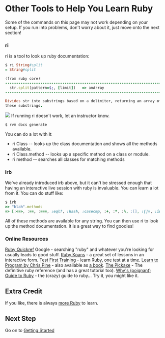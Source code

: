 # Other Tools to Help You Learn Ruby



<div class="alert alert-info">
Some of the commands on this page may not work depending on your setup.
If you run into problems, don't worry about it, just move onto the next
section!
</div>


### ri
ri is a tool to look up ruby documentation:

```ruby
$ ri String#split
= String#split

(from ruby core)
------------------------------------------------------------------------------
  str.split(pattern=$;, [limit])   => anArray
------------------------------------------------------------------------------

Divides str into substrings based on a delimiter, returning an array of
these substrings.
```

![](/images/warning.png) If running ri doesn't work, let an instructor
know.

```ruby
$ rvm docs generate
```

You can do a lot with it:

* ri Class -- looks up the class documentation and shows all the methods available.
* ri Class.method -- looks up a specific method on a class or module.
* ri method -- searches all classes for matching methods

### irb

We've already introduced irb above, but it can't be stressed enough
that having an interactive live session with ruby is invaluable. You
can learn a lot from it.
You can do stuff like:

```ruby
$ irb
>> "blah".methods
=> [:<=>, :==, :===, :eql?, :hash, :casecmp, :+, :*, :%, :[], :[]=, :insert, :length, :size...]
```

All of these methods are available for any string. You can then use
ri to look up the method documentation. It is a great way to find goodies!


### Online Resources

[Ruby Quickref](http://www.zenspider.com/Languages/Ruby/QuickRef.html)
Google - searching "ruby" and whatever you're looking for usually leads to good stuff.
[Ruby Koans](http://rubykoans.com/) - a great set of lessons in an interactive form.
[Test First Training](http://testfirst.org) - learn Ruby, one test at a time.
[Learn to Program by Chris Pine](http://pine.fm/LearnToProgram) - also available as [a book](http://pragprog.com/book/ltp2/learn-to-program).
[The Pickaxe](http://pragprog.com/book/ruby3/programming-ruby-1-9) - The definitive ruby reference (and has a great tutorial too).
[Why's (poignant) Guide to Ruby](http://www.scribd.com/doc/8545174/whys-Poignant-Guide-to-Ruby) - the (crazy) guide to ruby... Try it, you might like it.

## Extra Credit

If you like, there is always [more Ruby](extra_credit/01_more_ruby) to learn.

## Next Step

Go on to [Getting Started](getting_started)
